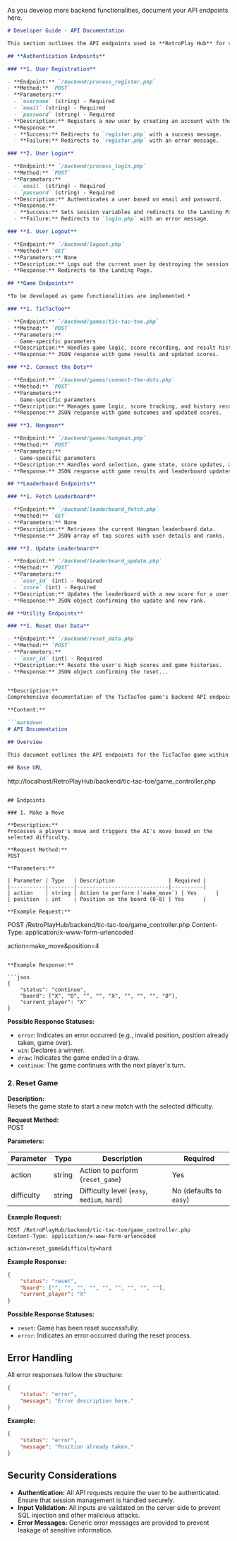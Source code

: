 As you develop more backend functionalities, document your API endpoints here.

```markdown
# Developer Guide - API Documentation

This section outlines the API endpoints used in **RetroPlay Hub** for various functionalities such as user authentication, game interactions, and leaderboard management.

## **Authentication Endpoints**

### **1. User Registration**

- **Endpoint:** `/backend/process_register.php`
- **Method:** `POST`
- **Parameters:**
  - `username` (string) - Required
  - `email` (string) - Required
  - `password` (string) - Required
- **Description:** Registers a new user by creating an account with the provided username, email, and password.
- **Response:**
  - **Success:** Redirects to `register.php` with a success message.
  - **Failure:** Redirects to `register.php` with an error message.

### **2. User Login**

- **Endpoint:** `/backend/process_login.php`
- **Method:** `POST`
- **Parameters:**
  - `email` (string) - Required
  - `password` (string) - Required
- **Description:** Authenticates a user based on email and password.
- **Response:**
  - **Success:** Sets session variables and redirects to the Landing Page.
  - **Failure:** Redirects to `login.php` with an error message.

### **3. User Logout**

- **Endpoint:** `/backend/logout.php`
- **Method:** `GET`
- **Parameters:** None
- **Description:** Logs out the current user by destroying the session.
- **Response:** Redirects to the Landing Page.

## **Game Endpoints**

*To be developed as game functionalities are implemented.*

### **1. TicTacToe**

- **Endpoint:** `/backend/games/tic-tac-toe.php`
- **Method:** `POST`
- **Parameters:**
  - Game-specific parameters
- **Description:** Handles game logic, score recording, and result history.
- **Response:** JSON response with game results and updated scores.

### **2. Connect the Dots**

- **Endpoint:** `/backend/games/connect-the-dots.php`
- **Method:** `POST`
- **Parameters:**
  - Game-specific parameters
- **Description:** Manages game logic, score tracking, and history recording.
- **Response:** JSON response with game outcomes and updated scores.

### **3. Hangman**

- **Endpoint:** `/backend/games/hangman.php`
- **Method:** `POST`
- **Parameters:**
  - Game-specific parameters
- **Description:** Handles word selection, game state, score updates, and leaderboard management.
- **Response:** JSON response with game results and leaderboard updates.

## **Leaderboard Endpoints**

### **1. Fetch Leaderboard**

- **Endpoint:** `/backend/leaderboard_fetch.php`
- **Method:** `GET`
- **Parameters:** None
- **Description:** Retrieves the current Hangman leaderboard data.
- **Response:** JSON array of top scores with user details and ranks.

### **2. Update Leaderboard**

- **Endpoint:** `/backend/leaderboard_update.php`
- **Method:** `POST`
- **Parameters:**
  - `user_id` (int) - Required
  - `score` (int) - Required
- **Description:** Updates the leaderboard with a new score for a user.
- **Response:** JSON object confirming the update and new rank.

## **Utility Endpoints**

### **1. Reset User Data**

- **Endpoint:** `/backend/reset_data.php`
- **Method:** `POST`
- **Parameters:**
  - `user_id` (int) - Required
- **Description:** Resets the user's high scores and game histories.
- **Response:** JSON object confirming the reset...


**Description:**
Comprehensive documentation of the TicTacToe game's backend API endpoints. This includes details on available actions, request parameters, and expected responses.

**Content:**

```markdown
# API Documentation

## Overview

This document outlines the API endpoints for the TicTacToe game within RetroPlayHub. The backend is built using PHP and communicates with the frontend via AJAX (XMLHttpRequest). All responses are in JSON format.

## Base URL

```
http://localhost/RetroPlayHub/backend/tic-tac-toe/game_controller.php
```

## Endpoints

### 1. Make a Move

**Description:**  
Processes a player's move and triggers the AI's move based on the selected difficulty.

**Request Method:**  
POST

**Parameters:**

| Parameter | Type   | Description                 | Required |
|-----------|--------|-----------------------------|----------|
| action    | string | Action to perform (`make_move`) | Yes      |
| position  | int    | Position on the board (0-8) | Yes      |

**Example Request:**

```
POST /RetroPlayHub/backend/tic-tac-toe/game_controller.php
Content-Type: application/x-www-form-urlencoded

action=make_move&position=4
```

**Example Response:**

```json
{
    "status": "continue",
    "board": ["X", "O", "", "", "X", "", "", "", "O"],
    "current_player": "X"
}
```

**Possible Response Statuses:**

- `error`: Indicates an error occurred (e.g., invalid position, position already taken, game over).
- `win`: Declares a winner.
- `draw`: Indicates the game ended in a draw.
- `continue`: The game continues with the next player's turn.

### 2. Reset Game

**Description:**  
Resets the game state to start a new match with the selected difficulty.

**Request Method:**  
POST

**Parameters:**

| Parameter | Type   | Description                  | Required |
|-----------|--------|------------------------------|----------|
| action    | string | Action to perform (`reset_game`) | Yes      |
| difficulty| string | Difficulty level (`easy`, `medium`, `hard`) | No (defaults to `easy`) |

**Example Request:**

```
POST /RetroPlayHub/backend/tic-tac-toe/game_controller.php
Content-Type: application/x-www-form-urlencoded

action=reset_game&difficulty=hard
```

**Example Response:**

```json
{
    "status": "reset",
    "board": ["", "", "", "", "", "", "", "", ""],
    "current_player": "X"
}
```

**Possible Response Statuses:**

- `reset`: Game has been reset successfully.
- `error`: Indicates an error occurred during the reset process.

## Error Handling

All error responses follow the structure:

```json
{
    "status": "error",
    "message": "Error description here."
}
```

**Example:**

```json
{
    "status": "error",
    "message": "Position already taken."
}
```

## Security Considerations

- **Authentication:** All API requests require the user to be authenticated. Ensure that session management is handled securely.
- **Input Validation:** All inputs are validated on the server side to prevent SQL injection and other malicious attacks.
- **Error Messages:** Generic error messages are provided to prevent leakage of sensitive information.
